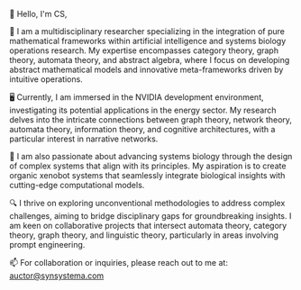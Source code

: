 👋 Hello, I'm CS,

🧠 I am a multidisciplinary researcher specializing in the integration of pure mathematical frameworks within artificial intelligence and systems biology operations research. My expertise encompasses category theory, graph theory, automata theory, and abstract algebra, where I focus on developing abstract mathematical models and innovative meta-frameworks driven by intuitive operations.

🖥️ Currently, I am immersed in the NVIDIA development environment, investigating its potential applications in the energy sector. My research delves into the intricate connections between graph theory, network theory, automata theory, information theory, and cognitive architectures, with a particular interest in narrative networks.

🧬 I am also passionate about advancing systems biology through the design of complex systems that align with its principles. My aspiration is to create organic xenobot systems that seamlessly integrate biological insights with cutting-edge computational models.

🔍 I thrive on exploring unconventional methodologies to address complex challenges, aiming to bridge disciplinary gaps for groundbreaking insights. I am keen on collaborative projects that intersect automata theory, category theory, graph theory, and linguistic theory, particularly in areas involving prompt engineering.

📫 For collaboration or inquiries, please reach out to me at: auctor@synsystema.com
